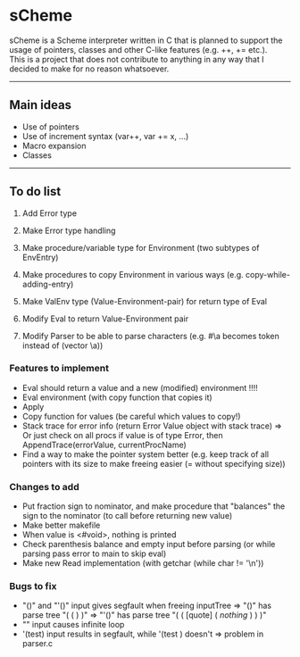 # sCheme

sCheme is a Scheme interpreter written in C that is planned to support the usage of pointers, classes and other C-like features (e.g. ++, += etc.). \
This is a project that does not contribute to anything in any way that I decided to make for no reason whatsoever. 

---

## Main ideas
- Use of pointers
- Use of increment syntax (var++, var += x, ...)
- Macro expansion
- Classes

---

## To do list
1. Add Error type
1. Make Error type handling

1. Make procedure/variable type for Environment (two subtypes of EnvEntry)
1. Make procedures to copy Environment in various ways (e.g. copy-while-adding-entry)

1. Make ValEnv type (Value-Environment-pair) for return type of Eval
1. Modify Eval to return Value-Environment pair
 
1. Modify Parser to be able to parse characters (e.g. #\a becomes token instead of (vector \a))
 
### Features to implement
- Eval should return a value and a new (modified) environment !!!!
- Eval environment (with copy function that copies it)
- Apply
- Copy function for values (be careful which values to copy!)
- Stack trace for error info (return Error Value object with stack trace)
    => Or just check on all procs if value is of type Error, then AppendTrace(errorValue, currentProcName)
- Find a way to make the pointer system better (e.g. keep track of all pointers with its size to make freeing easier (= without specifying size)) 

### Changes to add
- Put fraction sign to nominator, and make procedure that "balances" the sign to the nominator (to call before returning new value)
- Make better makefile
- When value is <#void>, nothing is printed
- Check parenthesis balance and empty input before parsing (or while parsing pass error to main to skip eval) 
- Make new Read implementation (with getchar (while char != '\n')) 

### Bugs to fix
- "()" and "'()" input gives segfault when freeing inputTree
    => "()" has parse tree "( ( ) )"
    => "'()" has parse tree "( ( [quote] ( *nothing* ) ) )"
- "" input causes infinite loop
- '(test) input results in segfault, while '(test ) doesn't
    => problem in parser.c
